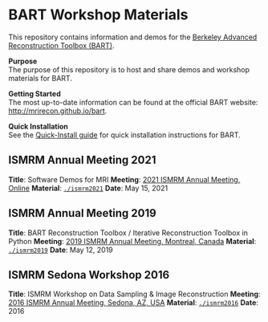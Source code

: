 # BART Workshop Materials

This repository contains information and demos for the [Berkeley Advanced Reconstruction Toolbox (BART)](http://mrirecon.github.io/bart).


**Purpose**  
The purpose of this repository is to host and share demos and workshop materials for BART.

**Getting Started**  
The most up-to-date information can be found at the official BART website: http://mrirecon.github.io/bart.

**Quick Installation**  
See the [Quick-Install guide](doc/quick-install.md) for quick installation instructions for BART.

## ISMRM Annual Meeting 2021
**Title**: Software Demos for MRI
**Meeting**: [2021 ISMRM Annual Meeting, Online](https://www.ismrm.org/21m/)
**Material**: [`./ismrm2021`](./ismrm2021/)
**Date**: May 15, 2021

## ISMRM Annual Meeting 2019
**Title**: BART Reconstruction Toolbox / Iterative Reconstruction Toolbox in Python
**Meeting**: [2019 ISMRM Annual Meeting, Montreal, Canada](https://www.ismrm.org/19m/)
**Material**: [`./ismrm2019`](./ismrm2019/)
**Date**: May 12, 2019

## ISMRM Sedona Workshop 2016
**Title**: ISMRM Workshop on Data Sampling & Image Reconstruction
**Meeting**: [2016 ISMRM Annual Meeting, Sedona, AZ, USA](http://www.ismrm.org/workshops/Data16/)
**Material**: [`./ismrm2016`](./ismrm2016/)
**Date**: 2016

